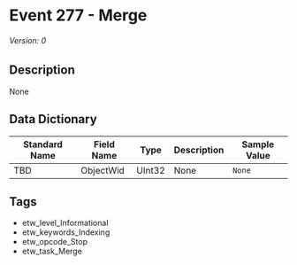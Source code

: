 # Event 277 - Merge
###### Version: 0

## Description
None

## Data Dictionary
|Standard Name|Field Name|Type|Description|Sample Value|
|---|---|---|---|---|
|TBD|ObjectWid|UInt32|None|`None`|

## Tags
* etw_level_Informational
* etw_keywords_Indexing
* etw_opcode_Stop
* etw_task_Merge